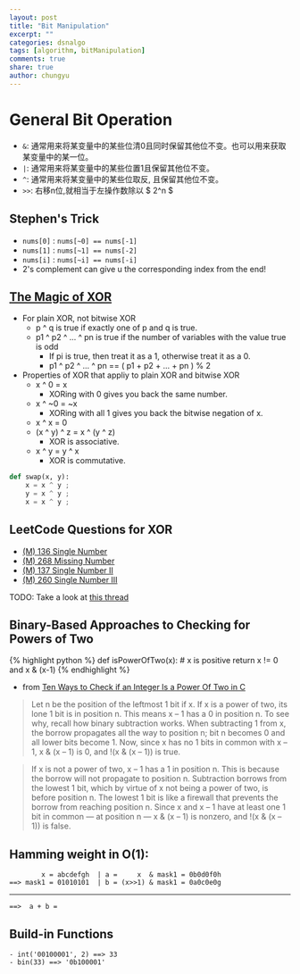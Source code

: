 ```yaml
---
layout: post
title: "Bit Manipulation"
excerpt: ""
categories: dsnalgo
tags: [algorithm, bitManipulation]
comments: true
share: true
author: chungyu
---
```


# General Bit Operation
* `&`: 通常用来将某变量中的某些位清0且同时保留其他位不变。也可以用来获取某变量中的某一位。
* `|`: 通常用来将某变量中的某些位置1且保留其他位不变。
* `^`: 通常用来将某变量中的某些位取反, 且保留其他位不变。
* `>>`: 右移n位,就相当于左操作数除以 \$ 2^n \$

## Stephen's Trick
- `nums[0]` : `nums[~0] == nums[-1]`
- `nums[1]` : `nums[~1] == nums[-2]`
- `nums[i]` : `nums[~i] == nums[-i]`
- 2's complement can give u the corresponding index from the end!

## [The Magic of XOR](http://www.cs.umd.edu/class/sum2003/cmsc311/Notes/BitOp/xor.html)
- For plain XOR, not bitwise XOR
	- p ^ q is true if exactly one of p and q is true.
	- p1 ^ p2 ^ ... ^ pn is true if the number of variables with the value true is odd
		- If pi is true, then treat it as a 1, otherwise treat it as a 0.
		- p1 ^ p2 ^ ... ^ pn == ( p1 + p2 + ... + pn ) % 2
- Properties of XOR that appliy to plain XOR and bitwise XOR
	- x ^ 0 = x
		- XORing with 0 gives you back the same number.
	- x ^ ~0 = ~x  
		- XORing with all 1 gives you back the bitwise negation of x.
	- x ^ x = 0
	- (x ^ y) ^ z = x ^ (y ^ z)
		- XOR is associative.
	- x ^ y = y ^ x
		- XOR is commutative.

```python
def swap(x, y):
	x = x ^ y ;
	y = x ^ y ;
	x = x ^ y ;
```


## LeetCode Questions for XOR

- [(M) 136 Single Number](https://leetcode.com/problems/single-number/)
- [(M) 268 Missing Number](https://leetcode.com/problems/missing-number/)
- [(M) 137 Single Number II](https://leetcode.com/problems/single-number-ii/)
- [(M) 260 Single Number III](https://leetcode.com/problems/single-number-iii/)

TODO: Take a look at [this thread](https://leetcode.com/discuss/54970/an-general-way-to-handle-all-this-sort-of-questions)

## Binary-Based Approaches to Checking for Powers of Two
{% highlight python %}
def isPowerOfTwo(x):
	# x is positive
	return x != 0 and x & (x-1)
{% endhighlight %}
- from [Ten Ways to Check if an Integer Is a Power Of Two in C](http://www.exploringbinary.com/ten-ways-to-check-if-an-integer-is-a-power-of-two-in-c/)

> Let n be the position of the leftmost 1 bit if x. If x is a power of two, its lone 1 bit is in position n. This means x – 1 has a 0 in position n. To see why, recall how binary subtraction works. When subtracting 1 from x, the borrow propagates all the way to position n; bit n becomes 0 and all lower bits become 1. Now, since x has no 1 bits in common with x – 1, x & (x – 1) is 0, and !(x & (x – 1)) is true.


> If x is not a power of two, x – 1 has a 1 in position n. This is because the borrow will not propagate to position n. Subtraction borrows from the lowest 1 bit, which by virtue of x not being a power of two, is before position n. The lowest 1 bit is like a firewall that prevents the borrow from reaching position n. Since x and x – 1 have at least one 1 bit in common — at position n — x & (x – 1) is nonzero, and !(x & (x – 1)) is false.

## Hamming weight in O(1):
	        x = abcdefgh  | a =     x  & mask1 = 0b0d0f0h
	==> mask1 = 01010101  | b = (x>>1) & mask1 = 0a0c0e0g
---------------------------------------------------------
	==>  a + b =





## Build-in Functions
	- int('00100001', 2) ==> 33
	- bin(33) ==> '0b100001'
